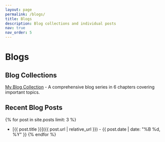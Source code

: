 ```yaml
---
layout: page
permalink: /blogs/
title: Blogs
description: Blog collections and individual posts
nav: true
nav_order: 5
---
```


# Blogs

## Blog Collections

[My Blog Collection](/blogs/) - A comprehensive blog series in 6 chapters covering important topics.

## Recent Blog Posts

{% for post in site.posts limit: 3 %}

- [{{ post.title }}]({{ post.url | relative_url }}) - {{ post.date | date: "%B %d, %Y" }}
  {% endfor %}
